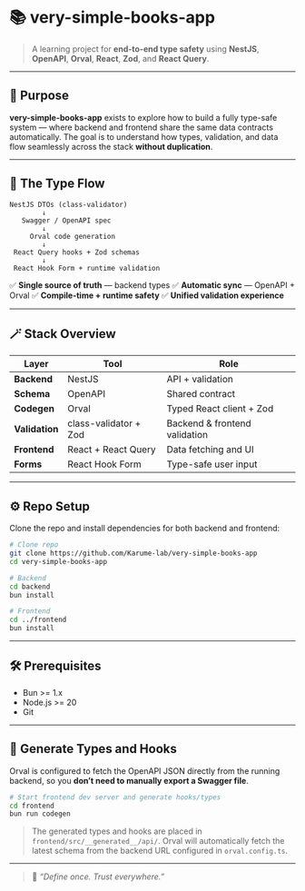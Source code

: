 # 📚 very-simple-books-app

> A learning project for **end-to-end type safety** using **NestJS**, **OpenAPI**, **Orval**, **React**, **Zod**, and **React Query**.

---

## 🎯 Purpose

**very-simple-books-app** exists to explore how to build a fully type-safe system — where backend and frontend share the same data contracts automatically.
The goal is to understand how types, validation, and data flow seamlessly across the stack **without duplication**.

---

## 🔄 The Type Flow

```
NestJS DTOs (class-validator)
        ↓
   Swagger / OpenAPI spec
        ↓
     Orval code generation
        ↓
 React Query hooks + Zod schemas
        ↓
 React Hook Form + runtime validation
```

✅ **Single source of truth** — backend types
✅ **Automatic sync** — OpenAPI + Orval
✅ **Compile-time + runtime safety**
✅ **Unified validation experience**

---

## 🪄 Stack Overview

| Layer          | Tool                  | Role                          |
| -------------- | --------------------- | ----------------------------- |
| **Backend**    | NestJS                | API + validation              |
| **Schema**     | OpenAPI               | Shared contract               |
| **Codegen**    | Orval                 | Typed React client + Zod      |
| **Validation** | class-validator + Zod | Backend & frontend validation |
| **Frontend**   | React + React Query   | Data fetching and UI          |
| **Forms**      | React Hook Form       | Type-safe user input          |

---

## ⚙️ Repo Setup

Clone the repo and install dependencies for both backend and frontend:

```bash
# Clone repo
git clone https://github.com/Karume-lab/very-simple-books-app
cd very-simple-books-app

# Backend
cd backend
bun install

# Frontend
cd ../frontend
bun install
```

---

## 🛠 Prerequisites

- Bun >= 1.x
- Node.js >= 20
- Git

---

## 🔄 Generate Types and Hooks

Orval is configured to fetch the OpenAPI JSON directly from the running backend, so you **don’t need to manually export a Swagger file**.

```bash
# Start frontend dev server and generate hooks/types
cd frontend
bun run codegen

```

> The generated types and hooks are placed in `frontend/src/__generated__/api/`.
> Orval will automatically fetch the latest schema from the backend URL configured in `orval.config.ts`.

---

> 💬 _“Define once. Trust everywhere.”_
